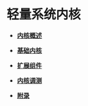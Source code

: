 # 轻量系统内核<a name="ZH-CN_TOPIC_0000001124663064"></a>

-   **[内核概述](kernel-lite-mini-m.md)**  

-   **[基础内核](kernel-lite-mini-basic.md)**  

-   **[扩展组件](kernel-lite-mini-extend.md)**  

-   **[内核调测](kernel-lite-mini-inner.md)**  

-   **[附录](kernel-lite-mini-app.md)**  


